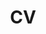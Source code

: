 ---
title: CV
type: cv
showDate: false
showReadingTime: false
showPagination: false
showEdit: false
---